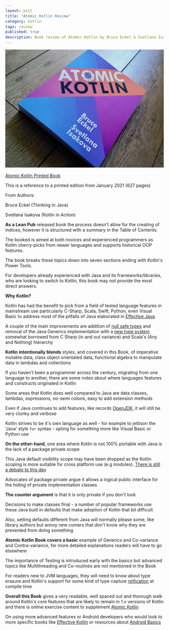 ```yaml
---
layout: post
title: "Atomic Kotlin Review"
category: kotlin
tags: review
published: true
description: Book review of Atomic Kotlin by Bruce Eckel & Svetlana Isakova
---
```


![Atomic Kotlin](/public/atomic_kotlin.jpg)

[Atomic Kotlin Printed Book](https://www.atomickotlin.com/printbook/)

This is a reference to a printed edition from January 2021 (627 pages)

From Authors:

Bruce Eckel (Thinking in Java)

Svetlana Isakova (Kotlin in Action)

**As a Lean Pub** released book the process doesn't allow for the creating of indices, however it is structured with a summary in the Table of Contents.

The booked is aimed at both novices and experienced programmers as Kotlin cherry-picks from newer languages and supports historical OOP features.

The book breaks these topics down into seven sections ending with Kotlin's Power Tools.

For developers already experienced with Java and its frameworks/libraries, who are looking to switch to Kotlin, this book may not provide the most direct answers.

**Why Kotlin?**

Kotlin has had the benefit to pick from a field of tested language features in mainstream use particularly C-Sharp, Scala, Swift, Python, even Visual Basic to address most of the pitfalls of Java elaborated in [Effective Java](https://www.oreilly.com/library/view/effective-java/9780134686097/)

A couple of the main improvements are addition of [null safe types](https://kotlinlang.org/docs/null-safety.html) and removal of the Java Generics implementation with a [new type system](https://kotlinlang.org/docs/generics.html) somewhat borrowed from C Sharp (in and out variance) and Scala's (Any and Nothing) hierarchy

**Kotlin intentionally blends** styles, and covered in this Book, of imperative mutable data, class object orientated data, functional algebra to manipulate data in lambdas and collections

If you haven't been a programmer across the century, migrating from one language to another, there are some notes about where languages features and constructs originated in Kotlin 

Some areas that Kotlin does well compared to Java are data classes, lambdas, expressions, no-semi colons, easy to add extension methods

Even if Java continues to add features, like records [OpenJDK](https://openjdk.java.net/jeps/359), it will still be very clunky and verbose

Kotlin strives to be it's own language as well - for example to jettison the 'Java' style `for` syntax - opting for something more like Visual Basic or Python use 

**On the other-hand**, one area where Kotlin is not 100% portable with Java is the lack of a package private scope

This Java default visibility scope may have been dropped as the Kotlin scoping is more suitable for cross platform use (e.g modules).
[There is still a debate to this day](https://discuss.kotlinlang.org/t/kotlin-to-support-package-protected-visibility/1544/62)

Advocates of package private argue it allows a logical public interface for the hiding of private implementation classes

**The counter argument** is that it is only private if you don't look

Decisions to make classes final - a number of popular frameworks use these Java built in defaults that make adoption of Kotlin that bit difficult

Also, setting defaults different from Java will normally please some, like library authors but annoy new comers that don't know why they are prevented from doing something

**Atomic Kotlin Book covers a basic** example of Generics and Co-variance and Contra-variance, for more detailed explanations readers will have to go elsewhere

The importance of Testing is introduced early with the basics but advanced topics like Multithreading and Co-routines are not mentioned in the Book
 
For readers new to JVM languages, they will need to know about type erasure and Kotlin's support for some kind of type capture [reification](https://kotlinlang.org/docs/inline-functions.html) at compile time

**Overall this Book** gives a very readable, well spaced out and thorough walk around Kotlin's core features that are likely to remain in 1.x versions of Kotlin and there is online exercise content to supplement [Atomic Kotlin](https://www.atomickotlin.com/exercises/)

On using more advanced features or Android developers who would look to more specific books like [Effective Kotlin](https://griffio.github.io/kotlin/2020/01/10/Effective-Kotlin-Review/) or resources about [Android Basics](https://developer.android.com/courses/android-basics-kotlin/unit-1)
